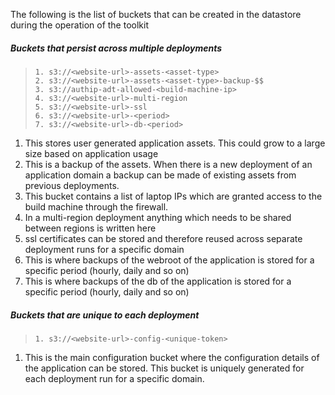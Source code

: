The following is the list of buckets that can be created in the datastore during the operation of the toolkit


##### Buckets that persist across multiple deployments

>     1. s3://<website-url>-assets-<asset-type>
>     2. s3://<website-url>-assets-<asset-type>-backup-$$
>     3. s3://authip-adt-allowed-<build-machine-ip>
>     4. s3://<website-url>-multi-region
>     5. s3://<website-url>-ssl
>     6. s3://<website-url>-<period>
>     7. s3://<website-url>-db-<period>

1. This stores user generated application assets. This could grow to a large size based on application usage
2. This is a backup of the assets. When there is a new deployment of an application domain a backup can be made of existing assets from previous deployments.
3. This bucket contains a list of laptop IPs which are granted access to the build machine through the firewall.
4. In a multi-region deployment anything which needs to be shared between regions is written here
5. ssl certificates can be stored and therefore reused across separate deployment runs for a specific domain
6. This is where backups of the webroot of the application is stored for a specific period (hourly, daily and so on)
7. This is where backups of the db of the application is stored for a specific period (hourly, daily and so on)

##### Buckets that are unique to each deployment

>     1. s3://<website-url>-config-<unique-token>

1. This is the main configuration bucket where the configuration details of the application can be stored. This bucket is uniquely generated for each deployment run for a specific domain. 

